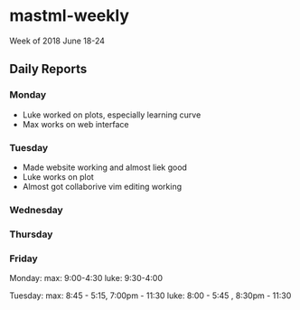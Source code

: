 
# mastml-weekly

Week of 2018 June 18-24

## Daily Reports

### Monday

+ Luke worked on plots, especially learning curve
+ Max works on web interface

### Tuesday

+ Made website working and almost liek good
+ Luke works on plot
+ Almost got collaborive vim editing working

### Wednesday


### Thursday


### Friday

Monday: 
max: 9:00-4:30
luke: 9:30-4:00

Tuesday:
max: 8:45 - 5:15, 7:00pm - 11:30
luke: 8:00 - 5:45 , 8:30pm - 11:30
